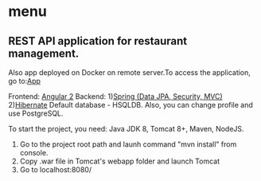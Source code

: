 # menu 

## REST API application for restaurant management.

Also app deployed on Docker on remote server.To access the application, go to:<a href="198.211.120.104:8081">App</a>

Frontend: <a href="https://angular.io/"> Angular 2</a>
Backend: 1)<a href="https://spring.io/">Spring (Data JPA, Security, MVC)</a>
         2)<a href="http://hibernate.org/">Hibernate</a>
Default database - HSQLDB. Also, you can change profile and use PostgreSQL.

To start the project, you need: Java JDK 8, Tomcat 8+, Maven, NodeJS.
1) Go to the project root path and launh command "mvn install" from console.
2) Copy .war file in Tomcat's webapp folder and launch Tomcat
3) Go to localhost:8080/
